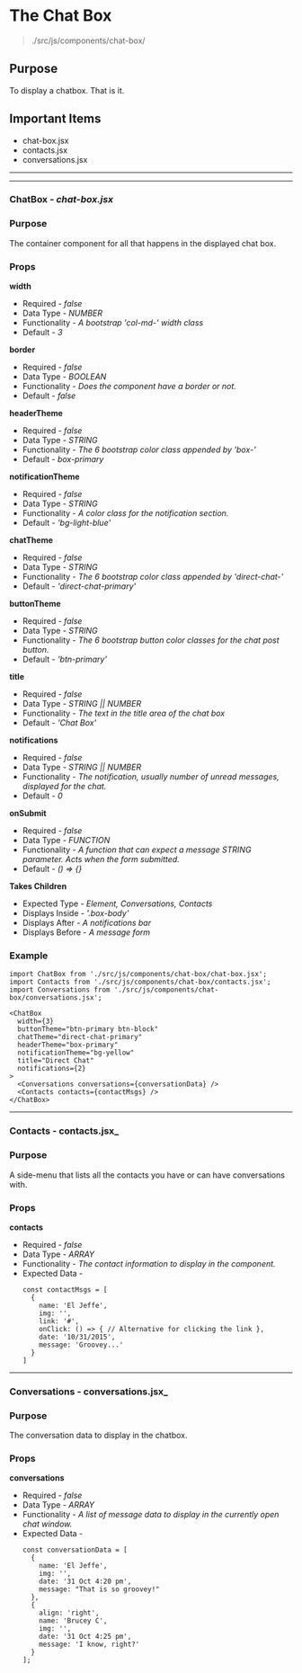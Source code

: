 # The Chat Box
> ./src/js/components/chat-box/

## Purpose
To display a chatbox. That is it.


## Important Items

- chat-box.jsx
- contacts.jsx
- conversations.jsx

---
---

### ChatBox - _chat-box.jsx_

### Purpose
The container component for all that happens in the displayed chat box.


### Props
__width__

* Required - _false_
* Data Type - _NUMBER_
* Functionality - _A bootstrap 'col-md-' width class_
* Default - _3_

__border__

* Required - _false_
* Data Type - _BOOLEAN_
* Functionality - _Does the component have a border or not._
* Default - _false_

__headerTheme__

* Required - _false_
* Data Type - _STRING_
* Functionality - _The 6 bootstrap color class appended by 'box-'_
* Default - _box-primary_

__notificationTheme__

* Required - _false_
* Data Type - _STRING_
* Functionality - _A color class for the notification section._
* Default - _'bg-light-blue'_

__chatTheme__

* Required - _false_
* Data Type - _STRING_
* Functionality - _The 6 bootstrap color class appended by 'direct-chat-'_
* Default - _'direct-chat-primary'_

__buttonTheme__

* Required - _false_
* Data Type - _STRING_
* Functionality - _The 6 bootstrap button color classes for the chat post button._
* Default - _'btn-primary'_

__title__

* Required - _false_
* Data Type - _STRING || NUMBER_
* Functionality - _The text in the title area of the chat box_
* Default - _'Chat Box'_

__notifications__

* Required - _false_
* Data Type - _STRING || NUMBER_
* Functionality - _The notification, usually number of unread messages, displayed for the chat._
* Default - _0_

__onSubmit__

* Required - _false_
* Data Type - _FUNCTION_
* Functionality - _A function that can expect a message STRING parameter. Acts when the form submitted._
* Default - _() => {}_

__Takes Children__

* Expected Type - _Element, Conversations, Contacts_
* Displays Inside - _'.box-body'_
* Displays After - _A notifications bar_
* Displays Before - _A message form_


### Example
```
import ChatBox from './src/js/components/chat-box/chat-box.jsx';
import Contacts from './src/js/components/chat-box/contacts.jsx';
import Conversations from './src/js/components/chat-box/conversations.jsx';

<ChatBox
  width={3}
  buttonTheme="btn-primary btn-block"
  chatTheme="direct-chat-primary"
  headerTheme="box-primary"
  notificationTheme="bg-yellow"
  title="Direct Chat"
  notifications={2}
>
  <Conversations conversations={conversationData} />
  <Contacts contacts={contactMsgs} />
</ChatBox>
```

---

### Contacts - contacts.jsx_

### Purpose
A side-menu that lists all the contacts you have or can have conversations with.

### Props
__contacts__
* Required - _false_
* Data Type - _ARRAY_
* Functionality - _The contact information to display in the component._
* Expected Data -
  ```
  const contactMsgs = [
    {
      name: 'El Jeffe',
      img: '',
      link: '#',
      onClick: () => { // Alternative for clicking the link },
      date: '10/31/2015',
      message: 'Groovey...'
    }
  ]
  ```

---

### Conversations - conversations.jsx_

### Purpose
The conversation data to display in the chatbox.

### Props
__conversations__
* Required - _false_
* Data Type - _ARRAY_
* Functionality - _A list of message data to display in the currently open chat window._
* Expected Data -
  ```
  const conversationData = [
    {
      name: 'El Jeffe',
      img: '',
      date: '31 Oct 4:20 pm',
      message: "That is so groovey!"
    },
    {
      align: 'right',
      name: 'Brucey C',
      img: '',
      date: '31 Oct 4:25 pm',
      message: 'I know, right?'
    }
  ];
  ```
